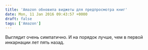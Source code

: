 ```yaml
---
title: 'Amazon обновила виджеты для предпросмотра книг'
date: Mon, 11 Jan 2016 09:43:57 +0000
draft: false
tags: ['Amazon']
---
```


Выглядит очень симпатично. И на порядок лучше, чем в первой инкарнации лет пять назад.